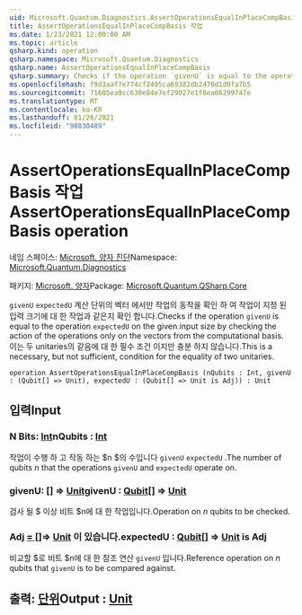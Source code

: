 ```yaml
---
uid: Microsoft.Quantum.Diagnostics.AssertOperationsEqualInPlaceCompBasis
title: AssertOperationsEqualInPlaceCompBasis 작업
ms.date: 1/23/2021 12:00:00 AM
ms.topic: article
qsharp.kind: operation
qsharp.namespace: Microsoft.Quantum.Diagnostics
qsharp.name: AssertOperationsEqualInPlaceCompBasis
qsharp.summary: Checks if the operation `givenU` is equal to the operation `expectedU` on the given input size  by checking the action of the operations only on the vectors from the computational basis. This is a necessary, but not sufficient, condition for the equality of two unitaries.
ms.openlocfilehash: f9d3aaf7e774cf2495ca69382db2470d1d0fa7b5
ms.sourcegitcommit: 71605ea9cc630e84e7ef29027e1f0ea06299747e
ms.translationtype: MT
ms.contentlocale: ko-KR
ms.lasthandoff: 01/26/2021
ms.locfileid: "98830489"
---
```

# <a name="assertoperationsequalinplacecompbasis-operation"></a><span data-ttu-id="cb501-102">AssertOperationsEqualInPlaceCompBasis 작업</span><span class="sxs-lookup"><span data-stu-id="cb501-102">AssertOperationsEqualInPlaceCompBasis operation</span></span>

<span data-ttu-id="cb501-103">네임 스페이스: [Microsoft. 양자 진단](xref:Microsoft.Quantum.Diagnostics)</span><span class="sxs-lookup"><span data-stu-id="cb501-103">Namespace: [Microsoft.Quantum.Diagnostics](xref:Microsoft.Quantum.Diagnostics)</span></span>

<span data-ttu-id="cb501-104">패키지: [Microsoft. 양자](https://nuget.org/packages/Microsoft.Quantum.QSharp.Core)</span><span class="sxs-lookup"><span data-stu-id="cb501-104">Package: [Microsoft.Quantum.QSharp.Core](https://nuget.org/packages/Microsoft.Quantum.QSharp.Core)</span></span>


<span data-ttu-id="cb501-105">`givenU` `expectedU` 계산 단위의 벡터 에서만 작업의 동작을 확인 하 여 작업이 지정 된 입력 크기에 대 한 작업과 같은지 확인 합니다.</span><span class="sxs-lookup"><span data-stu-id="cb501-105">Checks if the operation `givenU` is equal to the operation `expectedU` on the given input size  by checking the action of the operations only on the vectors from the computational basis.</span></span>
<span data-ttu-id="cb501-106">이는 두 unitaries의 같음에 대 한 필수 조건 이지만 충분 하지 않습니다.</span><span class="sxs-lookup"><span data-stu-id="cb501-106">This is a necessary, but not sufficient, condition for the equality of two unitaries.</span></span>

```qsharp
operation AssertOperationsEqualInPlaceCompBasis (nQubits : Int, givenU : (Qubit[] => Unit), expectedU : (Qubit[] => Unit is Adj)) : Unit
```


## <a name="input"></a><span data-ttu-id="cb501-107">입력</span><span class="sxs-lookup"><span data-stu-id="cb501-107">Input</span></span>

### <a name="nqubits--int"></a><span data-ttu-id="cb501-108">N Bits: [Int](xref:microsoft.quantum.lang-ref.int)</span><span class="sxs-lookup"><span data-stu-id="cb501-108">nQubits : [Int](xref:microsoft.quantum.lang-ref.int)</span></span>

<span data-ttu-id="cb501-109">작업이 수행 하 고 작동 하는 $n $의 수입니다 `givenU` `expectedU` .</span><span class="sxs-lookup"><span data-stu-id="cb501-109">The number of qubits $n$ that the operations `givenU` and `expectedU` operate on.</span></span>


### <a name="givenu--qubit--unit"></a><span data-ttu-id="cb501-110">givenU: [](xref:microsoft.quantum.lang-ref.qubit)[] => [Unit](xref:microsoft.quantum.lang-ref.unit)</span><span class="sxs-lookup"><span data-stu-id="cb501-110">givenU : [Qubit](xref:microsoft.quantum.lang-ref.qubit)[] => [Unit](xref:microsoft.quantum.lang-ref.unit)</span></span> 

<span data-ttu-id="cb501-111">검사 될 $ 이상 비트 $n에 대 한 작업입니다.</span><span class="sxs-lookup"><span data-stu-id="cb501-111">Operation on $n$ qubits to be checked.</span></span>


### <a name="expectedu--qubit--unit--is-adj"></a><span data-ttu-id="cb501-112">Adj [= []](xref:microsoft.quantum.lang-ref.qubit)=> [Unit](xref:microsoft.quantum.lang-ref.unit)  이 있습니다.</span><span class="sxs-lookup"><span data-stu-id="cb501-112">expectedU : [Qubit](xref:microsoft.quantum.lang-ref.qubit)[] => [Unit](xref:microsoft.quantum.lang-ref.unit)  is Adj</span></span>

<span data-ttu-id="cb501-113">비교할 $로 비트 $n에 대 한 참조 연산 `givenU` 입니다.</span><span class="sxs-lookup"><span data-stu-id="cb501-113">Reference operation on $n$ qubits that `givenU` is to be compared against.</span></span>



## <a name="output--unit"></a><span data-ttu-id="cb501-114">출력: [단위](xref:microsoft.quantum.lang-ref.unit)</span><span class="sxs-lookup"><span data-stu-id="cb501-114">Output : [Unit](xref:microsoft.quantum.lang-ref.unit)</span></span>

